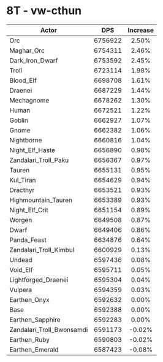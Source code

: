 # 8T - vw-cthun
| Actor | DPS | Increase |
|---|:---:|:---:|
|Orc|6756922|2.50%|
|Maghar_Orc|6754311|2.46%|
|Dark_Iron_Dwarf|6753592|2.45%|
|Troll|6723114|1.98%|
|Blood_Elf|6698708|1.61%|
|Draenei|6687229|1.44%|
|Mechagnome|6678262|1.30%|
|Human|6672521|1.22%|
|Goblin|6662927|1.07%|
|Gnome|6662382|1.06%|
|Nightborne|6660816|1.04%|
|Night_Elf_Haste|6656890|0.98%|
|Zandalari_Troll_Paku|6656367|0.97%|
|Tauren|6655131|0.95%|
|Kul_Tiran|6654629|0.94%|
|Dracthyr|6653521|0.93%|
|Highmountain_Tauren|6653389|0.93%|
|Night_Elf_Crit|6651154|0.89%|
|Worgen|6649508|0.87%|
|Dwarf|6649406|0.86%|
|Panda_Feast|6634876|0.64%|
|Zandalari_Troll_Kimbul|6600929|0.13%|
|Undead|6597436|0.08%|
|Void_Elf|6595711|0.05%|
|Lightforged_Draenei|6595304|0.04%|
|Vulpera|6594359|0.03%|
|Earthen_Onyx|6592632|0.00%|
|Base|6592388|0.00%|
|Earthen_Sapphire|6592283|0.00%|
|Zandalari_Troll_Bwonsamdi|6591173|-0.02%|
|Earthen_Ruby|6590803|-0.02%|
|Earthen_Emerald|6587423|-0.08%|
